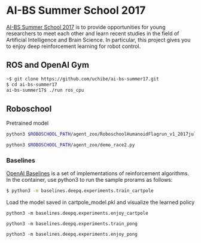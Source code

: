 # AI-BS Summer School 2017
[AI-BS Summer School 2017](http://www.brain-ai.jp/jp/summer_school2017/)  is to provide opportunities for young researchers to meet each other and learn recent studies in the field of Artificial Intelligence and Brain Science. In particular, this project gives you to enjoy deep reinforcement learning for robot control. 

## ROS and OpenAI Gym
```sh
~$ git clone https://github.com/uchibe/ai-bs-summer17.git
$ cd ai-bs-summer17
ai-bs-summer17$ ./run ros_cpu
```

## Roboschool

Pretrained model
```sh
python3 $ROBOSCHOOL_PATH/agent_zoo/RoboschoolHumanoidFlagrun_v1_2017jul.py
```

```sh
python3 $ROBOSCHOOL_PATH/agent_zoo/demo_race2.py
```

### Baselines
[OpenAI Baselines](https://blog.openai.com/openai-baselines-dqn/) is a set of implementations of reinforcement algorithms. In the container, use python3 to run the sample prorams as follows: 
```sh
$ python3 -m baselines.deepq.experiments.train_cartpole
```
Load the model saved in cartpole_model.pkl and visualize the learned policy
```
python3 -m baselines.deepq.experiments.enjoy_cartpole
```
```
python3 -m baselines.deepq.experiments.train_pong
```
```
python3 -m baselines.deepq.experiments.enjoy_pong
```
